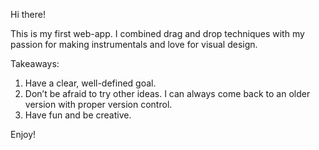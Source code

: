 Hi there!

This is my first web-app. I combined drag and drop techniques with my passion for making instrumentals and love for visual design.

Takeaways:

1. Have a clear, well-defined goal.
2. Don’t be afraid to try other ideas. I can always come back to an older version with proper version control.
3. Have fun and be creative.

Enjoy!
